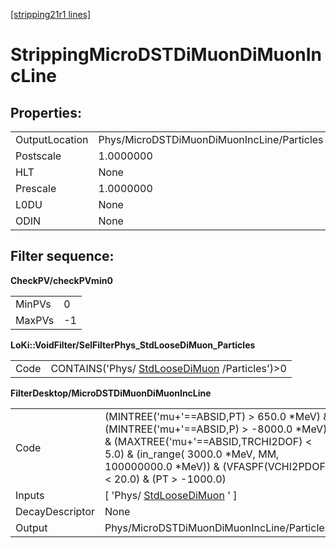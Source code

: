 [[stripping21r1 lines]](./stripping21r1-leptonic)

# StrippingMicroDSTDiMuonDiMuonIncLine

## Properties:

|                |                                            |
|----------------|--------------------------------------------|
| OutputLocation | Phys/MicroDSTDiMuonDiMuonIncLine/Particles |
| Postscale      | 1.0000000                                  |
| HLT            | None                                       |
| Prescale       | 1.0000000                                  |
| L0DU           | None                                       |
| ODIN           | None                                       |

## Filter sequence:

**CheckPV/checkPVmin0**

|        |     |
|--------|-----|
| MinPVs | 0   |
| MaxPVs | -1  |

**LoKi::VoidFilter/SelFilterPhys_StdLooseDiMuon_Particles**

|      |                                                                                  |
|------|----------------------------------------------------------------------------------|
| Code | CONTAINS('Phys/ [StdLooseDiMuon](./stripping21r1-stdloosedimuon) /Particles')\>0 |

**FilterDesktop/MicroDSTDiMuonDiMuonIncLine**

|                 |                                                                                                                                                                                                                                     |
|-----------------|-------------------------------------------------------------------------------------------------------------------------------------------------------------------------------------------------------------------------------------|
| Code            | (MINTREE('mu+'==ABSID,PT) \> 650.0 \*MeV) & (MINTREE('mu+'==ABSID,P) \> -8000.0 \*MeV) & (MAXTREE('mu+'==ABSID,TRCHI2DOF) \< 5.0) & (in_range( 3000.0 \*MeV, MM, 100000000.0 \*MeV)) & (VFASPF(VCHI2PDOF)\< 20.0) & (PT \> -1000.0) |
| Inputs          | [ 'Phys/ [StdLooseDiMuon](./stripping21r1-stdloosedimuon) ' ]                                                                                                                                                                     |
| DecayDescriptor | None                                                                                                                                                                                                                                |
| Output          | Phys/MicroDSTDiMuonDiMuonIncLine/Particles                                                                                                                                                                                          |
